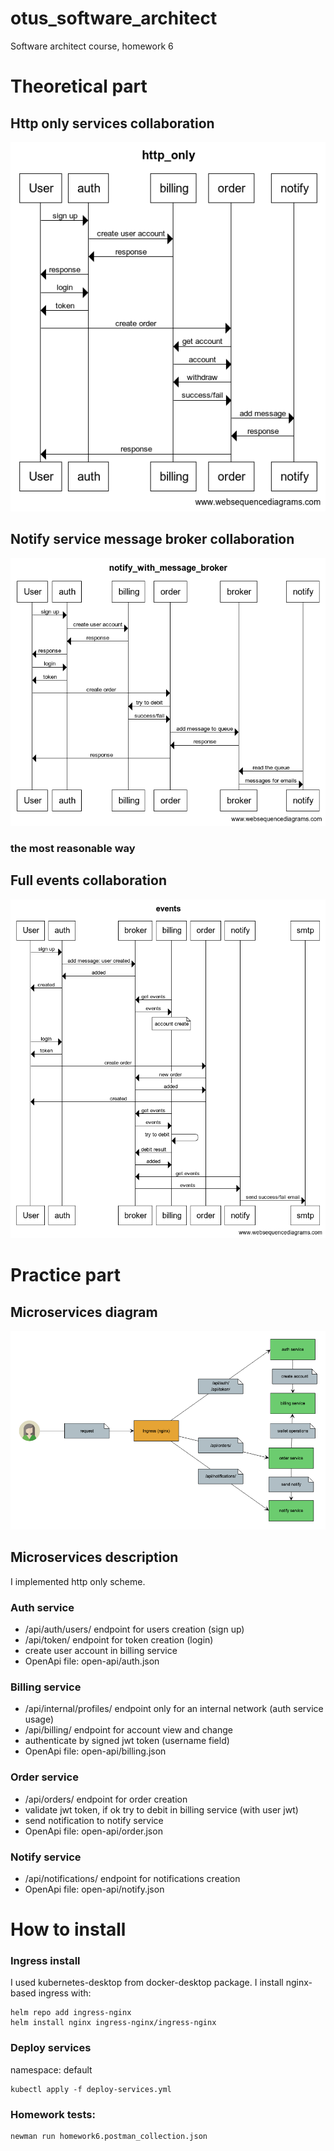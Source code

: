 # otus_software_architect
Software architect course, homework 6

# Theoretical part

## Http only services collaboration

![HTTP only diagram](./pics/http-only.png)

## Notify service message broker collaboration

![Notify broker diagram](./pics/broker_notify.png)

### the most reasonable way

## Full events collaboration

![Events collaboration diagram](./pics/events.png)

# Practice part

## Microservices diagram

![Diagram](./pics/services_arch.png)

## Microservices description

I implemented http only scheme.

### Auth service
- /api/auth/users/ endpoint for users creation (sign up)
- /api/token/ endpoint for token creation (login)
- create user account in billing service
- OpenApi file: open-api/auth.json

### Billing service
- /api/internal/profiles/ endpoint only for an internal network (auth service usage)
- /api/billing/<username> endpoint for account view and change
- authenticate by signed jwt token (username field)
- OpenApi file: open-api/billing.json

### Order service
- /api/orders/ endpoint for order creation
- validate jwt token, if ok try to debit in billing service (with user jwt)
- send notification to notify service
- OpenApi file: open-api/order.json

### Notify service
- /api/notifications/ endpoint for notifications creation
- OpenApi file: open-api/notify.json

# How to install

### Ingress install
I used kubernetes-desktop from docker-desktop package. I install nginx-based ingress with:
```shell
helm repo add ingress-nginx 
helm install nginx ingress-nginx/ingress-nginx
```

### Deploy services

namespace: default
```shell
kubectl apply -f deploy-services.yml
```

### Homework tests:

```shell
newman run homework6.postman_collection.json
```